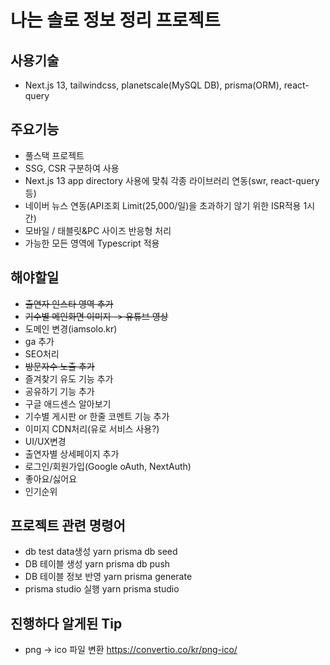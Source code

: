 # 나는 솔로 정보 정리 프로젝트

## 사용기술

- Next.js 13, tailwindcss, planetscale(MySQL DB), prisma(ORM), react-query

## 주요기능

- 풀스택 프로젝트
- SSG, CSR 구분하여 사용
- Next.js 13 app directory 사용에 맞춰 각종 라이브러리 연동(swr, react-query 등)
- 네이버 뉴스 연동(API조회 Limit(25,000/일)을 초과하기 않기 위한 ISR적용 1시간)
- 모바일 / 태블릿&PC 사이즈 반응형 처리
- 가능한 모든 영역에 Typescript 적용

## 해야할일

- ~~출연자 인스타 영역 추가~~
- ~~기수별 메인화면 이미지 -> 유튜브 영상~~
- 도메인 변경(iamsolo.kr)
- ga 추가
- SEO처리
- ~~방문자수 노출 추가~~
- 즐겨찾기 유도 기능 추가
- 공유하기 기능 추가
- 구글 애드센스 알아보기
- 기수별 게시판 or 한줄 코멘트 기능 추가
- 이미지 CDN처리(유로 서비스 사용?)
- UI/UX변경
- 출연자별 상세페이지 추가
- 로그인/회원가입(Google oAuth, NextAuth)
- 좋아요/싫어요
- 인기순위

## 프로젝트 관련 명령어

- db test data생성
  yarn prisma db seed
- DB 테이블 생성
  yarn prisma db push
- DB 테이블 정보 반영
  yarn prisma generate
- prisma studio 실행
  yarn prisma studio

## 진행하다 알게된 Tip

- png -> ico 파일 변환
  https://convertio.co/kr/png-ico/
